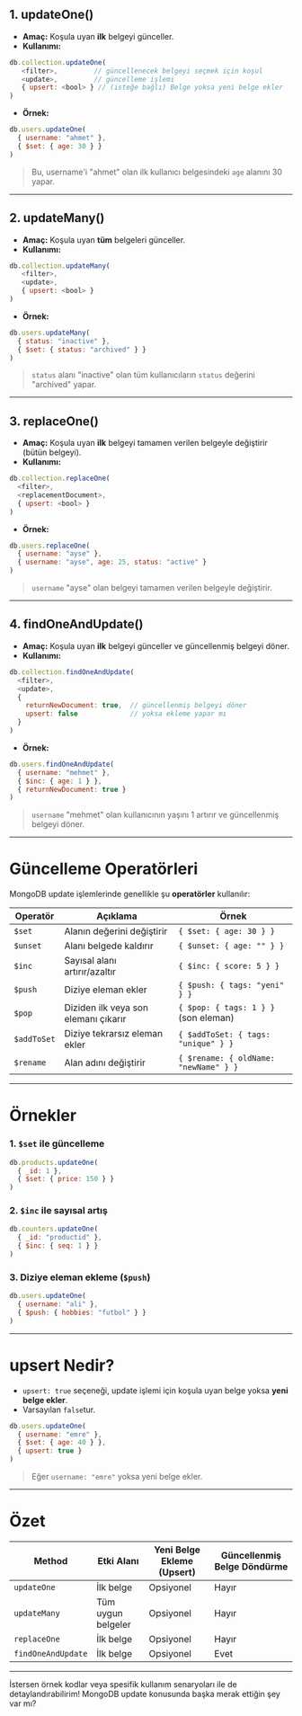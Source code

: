 ## 1. updateOne()

- **Amaç:** Koşula uyan **ilk** belgeyi günceller.
- **Kullanımı:**

```js
db.collection.updateOne(
   <filter>,         // güncellenecek belgeyi seçmek için koşul
   <update>,         // güncelleme işlemi
   { upsert: <bool> } // (isteğe bağlı) Belge yoksa yeni belge ekler
)
```

- **Örnek:**

```js
db.users.updateOne(
  { username: "ahmet" },
  { $set: { age: 30 } }
)
```

> Bu, username'i "ahmet" olan ilk kullanıcı belgesindeki `age` alanını 30 yapar.

---

## 2. updateMany()

- **Amaç:** Koşula uyan **tüm** belgeleri günceller.
- **Kullanımı:**

```js
db.collection.updateMany(
   <filter>,
   <update>,
   { upsert: <bool> }
)
```

- **Örnek:**

```js
db.users.updateMany(
  { status: "inactive" },
  { $set: { status: "archived" } }
)
```

> `status` alanı "inactive" olan tüm kullanıcıların `status` değerini "archived" yapar.

---

## 3. replaceOne()

- **Amaç:** Koşula uyan **ilk** belgeyi tamamen verilen belgeyle değiştirir (bütün belgeyi).
- **Kullanımı:**

```js
db.collection.replaceOne(
  <filter>,
  <replacementDocument>,
  { upsert: <bool> }
)
```

- **Örnek:**

```js
db.users.replaceOne(
  { username: "ayse" },
  { username: "ayse", age: 25, status: "active" }
)
```

> `username` "ayse" olan belgeyi tamamen verilen belgeyle değiştirir.

---

## 4. findOneAndUpdate()

- **Amaç:** Koşula uyan **ilk** belgeyi günceller ve güncellenmiş belgeyi döner.
- **Kullanımı:**

```js
db.collection.findOneAndUpdate(
  <filter>,
  <update>,
  {
    returnNewDocument: true,  // güncellenmiş belgeyi döner
    upsert: false             // yoksa ekleme yapar mı
  }
)
```

- **Örnek:**
    

```js
db.users.findOneAndUpdate(
  { username: "mehmet" },
  { $inc: { age: 1 } },
  { returnNewDocument: true }
)
```

> `username` "mehmet" olan kullanıcının yaşını 1 artırır ve güncellenmiş belgeyi döner.

---

# Güncelleme Operatörleri

MongoDB update işlemlerinde genellikle şu **operatörler** kullanılır:

|Operatör|Açıklama|Örnek|
|---|---|---|
|`$set`|Alanın değerini değiştirir|`{ $set: { age: 30 } }`|
|`$unset`|Alanı belgede kaldırır|`{ $unset: { age: "" } }`|
|`$inc`|Sayısal alanı artırır/azaltır|`{ $inc: { score: 5 } }`|
|`$push`|Diziye eleman ekler|`{ $push: { tags: "yeni" } }`|
|`$pop`|Diziden ilk veya son elemanı çıkarır|`{ $pop: { tags: 1 } }` (son eleman)|
|`$addToSet`|Diziye tekrarsız eleman ekler|`{ $addToSet: { tags: "unique" } }`|
|`$rename`|Alan adını değiştirir|`{ $rename: { oldName: "newName" } }`|

---

# Örnekler

### 1. `$set` ile güncelleme

```js
db.products.updateOne(
  { _id: 1 },
  { $set: { price: 150 } }
)
```

### 2. `$inc` ile sayısal artış

```js
db.counters.updateOne(
  { _id: "productid" },
  { $inc: { seq: 1 } }
)
```

### 3. Diziye eleman ekleme (`$push`)

```js
db.users.updateOne(
  { username: "ali" },
  { $push: { hobbies: "futbol" } }
)
```

---

# upsert Nedir?

- `upsert: true` seçeneği, update işlemi için koşula uyan belge yoksa **yeni belge ekler**.
- Varsayılan `false`tur.

```js
db.users.updateOne(
  { username: "emre" },
  { $set: { age: 40 } },
  { upsert: true }
)
```

> Eğer `username: "emre"` yoksa yeni belge ekler.

---

# Özet

|Method|Etki Alanı|Yeni Belge Ekleme (Upsert)|Güncellenmiş Belge Döndürme|
|---|---|---|---|
|`updateOne`|İlk belge|Opsiyonel|Hayır|
|`updateMany`|Tüm uygun belgeler|Opsiyonel|Hayır|
|`replaceOne`|İlk belge|Opsiyonel|Hayır|
|`findOneAndUpdate`|İlk belge|Opsiyonel|Evet|

---

İstersen örnek kodlar veya spesifik kullanım senaryoları ile de detaylandırabilirim! MongoDB update konusunda başka merak ettiğin şey var mı?